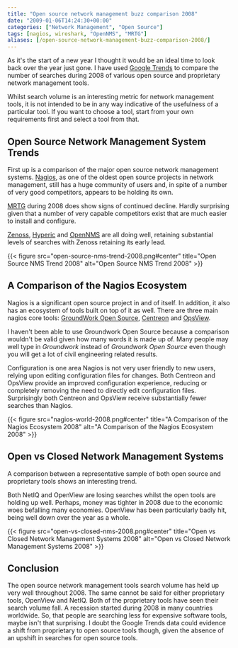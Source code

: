 ```yaml
---
title: "Open source network management buzz comparison 2008"
date: "2009-01-06T14:24:30+00:00"
categories: ["Network Management", "Open Source"]
tags: [nagios, wireshark, "OpenNMS", "MRTG"]
aliases: [/open-source-network-management-buzz-comparison-2008/]
---
```


As it's the start of a new year I thought it would be an ideal time to look back over the year just gone. I have used [Google Trends](http://www.google.com/trends) to compare the number of searches during 2008 of various open source and proprietary network management tools.

Whilst search volume is an interesting metric for network management tools, it is not intended to be in any way indicative of the usefulness of a particular tool. If you want to choose a tool, start from your own requirements first and select a tool from that.

## Open Source Network Management System Trends

First up is a comparison of the major open source network management systems. [Nagios](http://www.nagios.org/), as one of the oldest open source projects in network management, still has a huge community of users and, in spite of a number of very good competitors, appears to be holding its own.

[MRTG](http://oss.oetiker.ch/mrtg/) during 2008 does show signs of continued decline. Hardly surprising given that a number of very capable competitors exist that are much easier to install and configure.

[Zenoss](https://www.zenoss.com/), [Hyperic](http://www.hyperic.com/) and [OpenNMS](https://www.opennms.org/) are all doing well, retaining substantial levels of searches with Zenoss retaining its early lead.

{{< figure src="open-source-nms-trend-2008.png#center" title="Open Source NMS Trend 2008" alt="Open Source NMS Trend 2008" >}}

## A Comparison of the Nagios Ecosystem

Nagios is a significant open source project in and of itself. In addition, it also has an ecosystem of tools built on top of it as well. There are three main nagios core tools: [GroundWork Open Source](http://www.groundworkopensource.com/), [Centreon](http://www.centreon.com/) and [OpsView](http://opsview.org/).

I haven't been able to use Groundwork Open Source because a comparison wouldn't be valid given how many words it is made up of. Many people may well type in *Groundwork* instead of *Groundwork Open Source* even though you will get a lot of civil engineering related results.

Configuration is one area Nagios is not very user friendly to new users, relying upon editing configuration files for changes. Both Centreon and OpsView provide an improved configuration experience, reducing or completely removing the need to directly edit configuration files. Surprisingly both Centreon and OpsView receive substantially fewer searches than Nagios.

{{< figure src="nagios-world-2008.png#center" title="A Comparison of the Nagios Ecosystem 2008" alt="A Comparison of the Nagios Ecosystem 2008" >}}

## Open vs Closed Network Management Systems

A comparison between a representative sample of both open source and proprietary tools shows an interesting trend.

Both NetIQ and OpenView are losing searches whilst the open tools are holding up well. Perhaps, money was tighter in 2008 due to the economic woes befalling many economies. OpenView has been particularly badly hit, being well down over the year as a whole.

{{< figure src="open-vs-closed-nms-2008.png#center" title="Open vs Closed Network Management Systems 2008" alt="Open vs Closed Network Management Systems 2008" >}}

## Conclusion

The open source network management tools search volume has held up very well throughout 2008. The same cannot be said for either proprietary tools, OpenView and NetIQ. Both of the proprietary tools have seen their search volume fall. A recession started during 2008 in many countries worldwide. So, that people are searching less for expensive software tools, maybe isn't that surprising. I doubt the Google Trends data could evidence a shift from proprietary to open source tools though, given the absence of an upshift in searches for open source tools.
